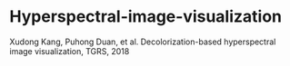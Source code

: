 # Hyperspectral-image-visualization
Xudong Kang, Puhong Duan, et al. Decolorization-based hyperspectral image visualization, TGRS, 2018

